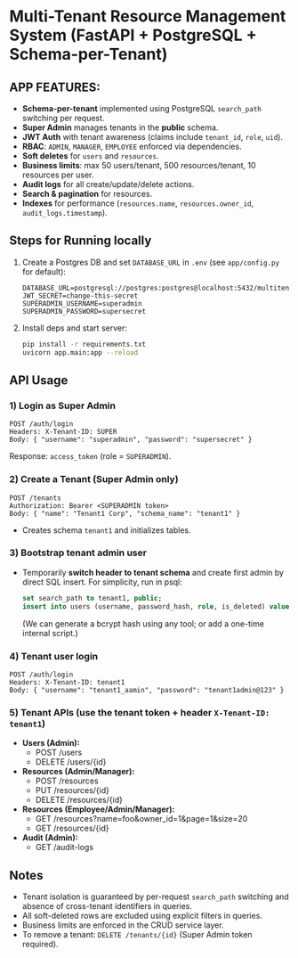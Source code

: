 # Multi-Tenant Resource Management System (FastAPI + PostgreSQL + Schema-per-Tenant)

## APP FEATURES:
- **Schema-per-tenant** implemented using PostgreSQL `search_path` switching per request.
- **Super Admin** manages tenants in the **public** schema.
- **JWT Auth** with tenant awareness (claims include `tenant_id`, `role`, `uid`).
- **RBAC**: `ADMIN`, `MANAGER`, `EMPLOYEE` enforced via dependencies.
- **Soft deletes** for `users` and `resources`.
- **Business limits**: max 50 users/tenant, 500 resources/tenant, 10 resources per user.
- **Audit logs** for all create/update/delete actions.
- **Search & pagination** for resources.
- **Indexes** for performance (`resources.name`, `resources.owner_id`, `audit_logs.timestamp`).

## Steps for Running locally
1. Create a Postgres DB and set `DATABASE_URL` in `.env` (see `app/config.py` for default):
   ```env
   DATABASE_URL=postgresql://postgres:postgres@localhost:5432/multitenant
   JWT_SECRET=change-this-secret
   SUPERADMIN_USERNAME=superadmin
   SUPERADMIN_PASSWORD=supersecret
   ```
2. Install deps and start server:
   ```bash
   pip install -r requirements.txt
   uvicorn app.main:app --reload
   ```

## API Usage
### 1) Login as Super Admin
```
POST /auth/login
Headers: X-Tenant-ID: SUPER
Body: { "username": "superadmin", "password": "supersecret" }
```
Response: `access_token` (role = `SUPERADMIN`).

### 2) Create a Tenant (Super Admin only)
```
POST /tenants
Authorization: Bearer <SUPERADMIN token>
Body: { "name": "Tenant1 Corp", "schema_name": "tenant1" }
```
- Creates schema `tenant1` and initializes tables.

### 3) Bootstrap tenant admin user
- Temporarily **switch header to tenant schema** and create first admin by direct SQL insert. For simplicity, run in psql:
  ```sql
  set search_path to tenant1, public;
  insert into users (username, password_hash, role, is_deleted) values ('tenant1_aamin', '$2b$12$jE5lLpL1gsKIwAa.Pk5O0.GlysQOzuyojakqYI2MlIPs5Xk/X9Amy', 'ADMIN', false);
  ```
  (We can generate a bcrypt hash using any tool; or add a one-time internal script.)

### 4) Tenant user login
```
POST /auth/login
Headers: X-Tenant-ID: tenant1
Body: { "username": "tenant1_aamin", "password": "tenant1admin@123" }
```

### 5) Tenant APIs (use the tenant token + header `X-Tenant-ID: tenant1`)
- **Users (Admin):**
  - POST /users
  - DELETE /users/{id}
- **Resources (Admin/Manager):**
  - POST /resources
  - PUT /resources/{id}
  - DELETE /resources/{id}
- **Resources (Employee/Admin/Manager):**
  - GET /resources?name=foo&owner_id=1&page=1&size=20
  - GET /resources/{id}
- **Audit (Admin):**
  - GET /audit-logs

## Notes
- Tenant isolation is guaranteed by per-request `search_path` switching and absence of cross-tenant identifiers in queries.
- All soft-deleted rows are excluded using explicit filters in queries.
- Business limits are enforced in the CRUD service layer.
- To remove a tenant: `DELETE /tenants/{id}` (Super Admin token required).
